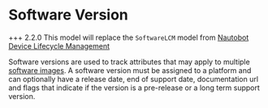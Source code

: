 # Software Version

+++ 2.2.0
    This model will replace the `SoftwareLCM` model from [Nautobot Device Lifecycle Management](https://docs.nautobot.com/projects/device-lifecycle/en/latest/)

Software versions are used to track attributes that may apply to multiple [software images](softwareimage.md). A software version must be assigned to a platform and can optionally have a release date, end of support date, documentation url and flags that indicate if the version is a pre-release or a long term support version.
